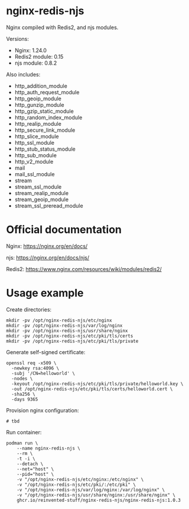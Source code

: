 # nginx-redis-njs

Nginx compiled with Redis2, and njs modules.

Versions:
* Nginx: 1.24.0
* Redis2 module: 0.15
* njs module: 0.8.2


Also includes:
* http_addition_module
* http_auth_request_module
* http_geoip_module
* http_gunzip_module
* http_gzip_static_module
* http_random_index_module
* http_realip_module
* http_secure_link_module
* http_slice_module
* http_ssl_module
* http_stub_status_module
* http_sub_module
* http_v2_module
* mail
* mail_ssl_module
* stream
* stream_ssl_module
* stream_realip_module
* stream_geoip_module
* stream_ssl_preread_module

# Official documentation

Nginx: https://nginx.org/en/docs/

njs: https://nginx.org/en/docs/njs/

Redis2: https://www.nginx.com/resources/wiki/modules/redis2/

# Usage example

Create directories:
```
mkdir -pv /opt/nginx-redis-njs/etc/nginx
mkdir -pv /opt/nginx-redis-njs/var/log/nginx
mkdir -pv /opt/nginx-redis-njs/usr/share/nginx
mkdir -pv /opt/nginx-redis-njs/etc/pki/tls/certs
mkdir -pv /opt/nginx-redis-njs/etc/pki/tls/private
```

Generate self-signed certificate:
```
openssl req -x509 \
  -newkey rsa:4096 \
  -subj '/CN=helloworld' \
  -nodes \
  -keyout /opt/nginx-redis-njs/etc/pki/tls/private/helloworld.key \
  -out /opt/nginx-redis-njs/etc/pki/tls/certs/helloworld.cert \
  -sha256 \
  -days 9365
```

Provision nginx configuration:
```
# tbd
```

Run container:
```
podman run \
    --name nginx-redis-njs \
    --rm \
    -t -i \
    --detach \
    --net="host" \
    --pid="host" \
    -v "/opt/nginx-redis-njs/etc/nginx:/etc/nginx" \
    -v "/opt/nginx-redis-njs/etc/pki/:/etc/pki" \
    -v "/opt/nginx-redis-njs/var/log/nginx:/var/log/nginx" \
    -v "/opt/nginx-redis-njs/usr/share/nginx:/usr/share/nginx" \
    ghcr.io/reinvented-stuff/nginx-redis-njs/nginx-redis-njs:1.0.3
```
